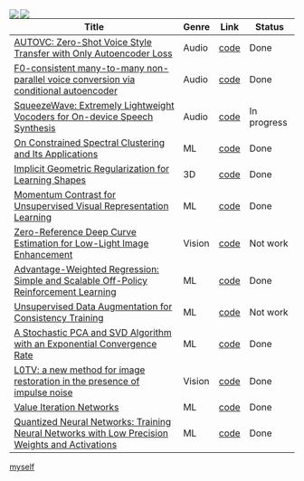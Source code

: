 <a href="https://github.com/anuraghazra/github-readme-stats">
  <img align="left" src="https://github-readme-stats.vercel.app/api?username=peisuke&count_private=true&show_icons=true" />
</a>
<a href="https://github.com/anuraghazra/github-readme-stats">
  <img align="left" src="https://github-readme-stats.vercel.app/api/top-langs/?username=peisuke&hide=Jupyter%20Notebook,Dockerfile" />
</a>

| Title | Genre | Link | Status |
| ---- | ---- | ---- | ---- |
| [AUTOVC: Zero-Shot Voice Style Transfer with Only Autoencoder Loss](https://arxiv.org/abs/1905.05879) | Audio | [code](https://github.com/peisuke/AutoVC.pytorch) | Done |
| [F0-consistent many-to-many non-parallel voice conversion via conditional autoencoder](https://arxiv.org/abs/2004.07370) | Audio | [code](https://github.com/peisuke/AutoVC.pytorch/tree/f0)| Done | 
| [SqueezeWave: Extremely Lightweight Vocoders for On-device Speech Synthesis](https://arxiv.org/abs/2001.05685) | Audio | [code](https://github.com/peisuke/SqeezeWave-VQVAE)| In progress |
| [On Constrained Spectral Clustering and Its Applications](https://arxiv.org/abs/1201.5338) | ML | [code](https://github.com/peisuke/ConstrainedSpectralClustering) | Done |
| [Implicit Geometric Regularization for Learning Shapes](https://arxiv.org/abs/2002.10099) | 3D | [code](https://github.com/peisuke/ImplicitGeometricRegularization.pytorch) | Done |
| [Momentum Contrast for Unsupervised Visual Representation Learning](https://arxiv.org/abs/1911.05722) | ML | [code](https://github.com/peisuke/MomentumContrast.pytorch) | Done |
| [Zero-Reference Deep Curve Estimation for Low-Light Image Enhancement](https://github.com/peisuke/ZeroDCE.pytorch) | Vision | [code](https://github.com/peisuke/ZeroDCE.pytorch) | Not work |
| [Advantage-Weighted Regression: Simple and Scalable Off-Policy Reinforcement Learning](https://arxiv.org/abs/1910.00177) | ML | [code](https://github.com/peisuke/AdvantageWeightedRegression) | Done |
| [Unsupervised Data Augmentation for Consistency Training](https://arxiv.org/abs/1904.12848) | ML | [code](https://github.com/peisuke/UnsupervisedDataAugmentation.pytorch) | Not work |
| [A Stochastic PCA and SVD Algorithm with an Exponential Convergence Rate](https://arxiv.org/abs/1409.2848) | ML | [code](https://github.com/peisuke/vr_pca) | Done |
| [L0TV: a new method for image restoration in the presence of impulse noise](https://openaccess.thecvf.com/content_cvpr_2015/papers/Yuan_L0TV_A_New_2015_CVPR_paper.pdf) | Vision | [code](https://github.com/peisuke/L0TV) | Done |
| [Value Iteration Networks](https://arxiv.org/abs/1602.02867) | ML | [code](https://github.com/peisuke/vin) | Done |
| [Quantized Neural Networks: Training Neural Networks with Low Precision Weights and Activations](https://arxiv.org/abs/1609.07061) | ML | [code](https://github.com/peisuke/qnn) | Done |

[myself](https://github.com/peisuke/resume)
